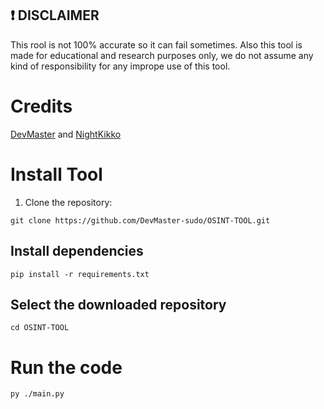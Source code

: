 ## ❗ DISCLAIMER
This rool is not 100% accurate so it can fail sometimes. Also this tool is made for educational and research purposes only, we do not assume any kind of responsibility for any imprope use of this tool.

#  Credits

[DevMaster](https://github.com/DevMaster-sudo) and [NightKikko](https://github.com/NightKikko)

# Install Tool

1. Clone the repository:
```
git clone https://github.com/DevMaster-sudo/OSINT-TOOL.git
```
## Install dependencies
```
pip install -r requirements.txt
```
## Select the downloaded repository
```
cd OSINT-TOOL
```
# Run the code
```
py ./main.py
```
